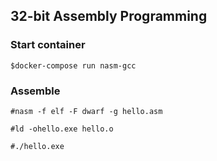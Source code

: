 ## 32-bit Assembly Programming

### Start container

`$docker-compose run nasm-gcc`

### Assemble

`#nasm -f elf -F dwarf -g hello.asm`

`#ld -ohello.exe hello.o`

`#./hello.exe`

